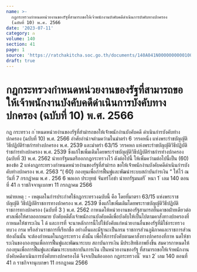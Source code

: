 ```yaml
---
name: >-
  กฎกระทรวงกำหนดหน่วยงานของรัฐที่สามารถขอให้เจ้าพนักงานบังคับคดีดำเนินการบังคับทางปกครอง
  (ฉบับที่ 10) พ.ศ. 2566
date: '2023-07-11'
category: ก
volume: 140
section: 41
page: 1
source: 'https://ratchakitcha.soc.go.th/documents/140A041N0000000000100.pdf'
draft: true
---
```


# กฎกระทรวงกำหนดหน่วยงานของรัฐที่สามารถขอให้เจ้าพนักงานบังคับคดีดำเนินการบังคับทางปกครอง (ฉบับที่ 10) พ.ศ. 2566

กฎ กระทรวง ก ําหนดหน่วยงํานของรัฐที่สํามํารถขอให้เจ้ําพนักงํานบังคับคดี ดําเนินกํารบังคับทํางปกครอง (ฉบับที่ 10) พ.ศ. 2566 อําศัยอํานําจตํามควํามในมําตรํา 6 วรรคหนึ่ง แห่งพระรําชบัญญัติวิธีปฏิบัติรําชกํารทํางปกครอง พ.ศ. 2539 และมําตรํา 63/15 วรรคหก แห่งพระรําชบัญญัติวิธีปฏิบัติรําชกํารทํางปกครอง พ.ศ. 2539 ซึ่งแก้ไขเพิ่มเติมโดยพระรําชบัญญัติวิธีปฏิบัติรําชกํารทํางปกครอง (ฉบับที่ 3) พ.ศ. 2562 นํายกรัฐมนตรีออกกฎกระทรวงไว้ ดังต่อไปนี้ ให้เพิ่มควํามต่อไปนี้เป็น (60) ของข้อ 2 แห่งกฎกระทรวงกําหนดหน่วยงํานของรัฐที่สํามํารถ ขอให้เจ้ําพนักงํานบังคับคดีดําเนินกํารบังคับทํางปกครอง พ.ศ. 2563 “( 60) กองทุนเพื่อกํารฟื้นฟูและพัฒนําระบบสถําบันกํารเงิน ” ให้ไว้ ณ วันที่ 7 กรกฎําคม พ.ศ . 256 6 พลเอก ประยุทธ์ จันทร์โอชํา นํายกรัฐมนตรี ้ หนา 1 ่ เลม 140 ตอนที่ 41 ก ราชกิจจานุเบกษา 11 กรกฎาคม 2566

หมํายเหตุ : - เหตุผลในกํารประกําศใช้กฎกระทรวงฉบับนี้ คือ โดยที่มาตรา 63/15 แห่งพระราชบัญญัติ วิธีปฏิบัติราชการทางปกครอง พ.ศ. 2539 ซึ่งแก้ไขเพิ่มเติมโดยพระราชบัญญัติวิธีปฏิบัติราชการทางปกครอง (ฉบับที่ 3 ) พ.ศ. 2562 กาหนดให้หน่วยงานของรัฐสามารถยื่นคาขอฝ่ายเดียวต่อศาลเพื่อให้ศาลออกหมาย บังคับคดีตั้งเจ้าพนักงานบังคับคดีเพื่อบังคับให้เป็นไปตามคาสั่งทางปกครองที่กาหนดให้ชาระเงิน ไ ด้ และการที่ จะนาหลักการนี้ไปใช้บังคับแก่หน่วยงานอื่นของรัฐที่มิใช่กระทรวง ทบวง กรม หรือส่วนราชการที่เรียกชื่อ อย่างอื่นและมีฐานะเป็นกรม ราชการส่วนภูมิภาคและราชการส่วนท้องถิ่นนั้น จะต้องกำหนดในกฎกระทรวง ดังนั้น เพื่อให้การบังคับตามคาสั่งทางปกครองที่กาห นดให้ชาระเงินของกองทุนเพื่อการฟื้นฟูและพัฒนาระบบ สถาบันการเงิน มีประสิทธิภาพยิ่งขึ้น สมควรกาหนดให้กองทุนเพื่อการฟื้นฟูและพัฒนาระบบสถาบันการเงิน เป็นหน่วยงานของรัฐ ที่สามารถขอให้เจ้าพนักงานบังคับคดีดาเนินการบังคับทางปกครองได้ จึงจาเป็นต้องออก กฎกระทรวงนี้ ้ หนา 2 ่ เลม 140 ตอนที่ 41 ก ราชกิจจานุเบกษา 11 กรกฎาคม 2566
